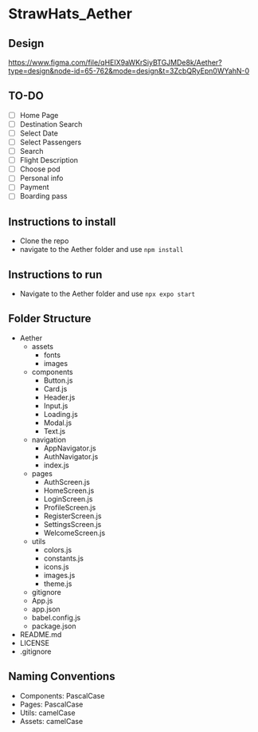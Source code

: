 # StrawHats_Aether

## Design
https://www.figma.com/file/qHEIX9aWKrSiyBTGJMDe8k/Aether?type=design&node-id=65-762&mode=design&t=3ZcbQRyEpn0WYahN-0

## TO-DO

- [ ] Home Page
- [ ] Destination Search
- [ ] Select Date
- [ ] Select Passengers
- [ ] Search 
- [ ] Flight Description
- [ ] Choose pod
- [ ] Personal info
- [ ] Payment
- [ ] Boarding pass
## Instructions to install

- Clone the repo
- navigate to the Aether folder and use `npm install`
## Instructions to run

- Navigate to the Aether folder and use `npx expo start`

## Folder Structure

- Aether
  - assets
    - fonts
    - images
  - components
    - Button.js
    - Card.js
    - Header.js
    - Input.js
    - Loading.js
    - Modal.js
    - Text.js
  - navigation
    - AppNavigator.js
    - AuthNavigator.js
    - index.js
  - pages
    - AuthScreen.js
    - HomeScreen.js
    - LoginScreen.js
    - ProfileScreen.js
    - RegisterScreen.js
    - SettingsScreen.js
    - WelcomeScreen.js
  - utils
    - colors.js
    - constants.js
    - icons.js
    - images.js
    - theme.js
  - gitignore
  - App.js
  - app.json
  - babel.config.js
  - package.json
- README.md
- LICENSE
- .gitignore

## Naming Conventions

- Components: PascalCase
- Pages: PascalCase
- Utils: camelCase
- Assets: camelCase
